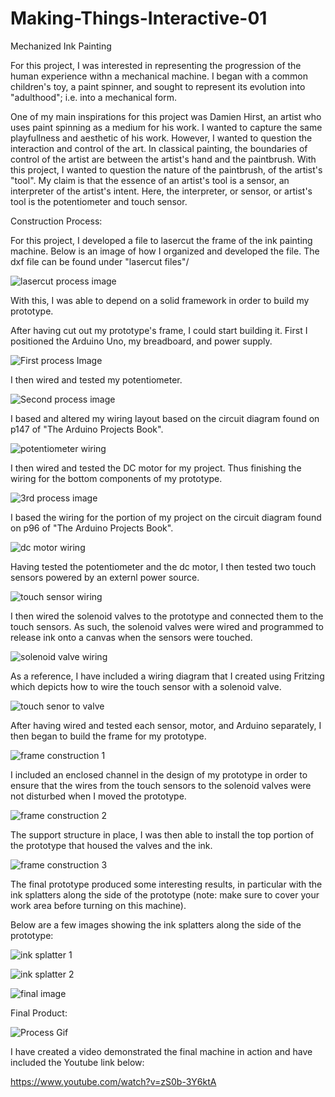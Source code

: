 # Making-Things-Interactive-01
Mechanized Ink Painting 

  For this project, I was interested in representing the progression of the human experience withn a mechanical machine. I began with a common children's toy, a paint spinner, and sought to represent its evolution into "adulthood"; i.e. into a mechanical form.

  One of my main inspirations for this project was Damien Hirst, an artist who uses paint spinning as a medium for his work. I wanted to capture the same playfullness and aesthetic of his work. However, I wanted to question the interaction and control of the art. In classical painting, the boundaries of control of the artist are between the artist's hand and the paintbrush. With this project, I wanted to question the nature of the paintbrush, of the artist's "tool". My claim is that the essence of an artist's tool is a sensor, an interpreter of the artist's intent. Here, the interpreter, or sensor, or artist's tool is the potentiometer and touch sensor. 

Construction Process: 

For this project, I developed a file to lasercut the frame of the ink painting machine. Below is an image of how I organized and developed the file. The dxf file can be found under "lasercut files"/ 

![lasercut process image](https://github.com/camibaumann/Making-Things-Interactive-01/blob/master/lasercut%20files/02_11_17%20cut%20file.jpg)

With this, I was able to depend on a solid framework in order to build my prototype. 

After having cut out my prototype's frame, I could start building it. First I positioned the Arduino Uno, my breadboard, and power supply. 

![First process Image](https://github.com/camibaumann/Making-Things-Interactive-01/blob/master/progress%20images/IMG_20170212_113112.jpg)

I then wired and tested my potentiometer. 

![Second process image](https://github.com/camibaumann/Making-Things-Interactive-01/blob/master/progress%20images/IMG_20170212_113833.jpg)

I based and altered my wiring layout based on the circuit diagram found on p147 of "The Arduino Projects Book". 

![potentiometer wiring](https://github.com/camibaumann/Making-Things-Interactive-01/blob/master/reference%20images/potentiometer%20circuit.jpg)

I then wired and tested the DC motor for my project. Thus finishing the wiring for the bottom components of my prototype. 

![3rd process image](https://github.com/camibaumann/Making-Things-Interactive-01/blob/master/progress%20images/IMG_20170212_115135.jpg)

I based the wiring for the portion of my project on the circuit diagram found on p96 of "The Arduino Projects Book". 

![dc motor wiring](https://github.com/camibaumann/Making-Things-Interactive-01/blob/master/reference%20images/dc%20motor%20circuit.jpg)

Having tested the potentiometer and the dc motor, I then tested two touch sensors powered by an externl power source. 

![touch sensor wiring](https://github.com/camibaumann/Making-Things-Interactive-01/blob/master/progress%20images/IMG_20170212_161159.jpg)

I then wired the solenoid valves to the prototype and connected them to the touch sensors. As such, the solenoid valves were wired and programmed to release ink onto a canvas when the sensors were touched. 

![solenoid valve wiring](https://github.com/camibaumann/Making-Things-Interactive-01/blob/master/progress%20images/IMG_20170212_175219.jpg)

As a reference, I have included a wiring diagram that I created using Fritzing which depicts how to wire the touch sensor with a solenoid valve. 

![touch senor to valve](https://github.com/camibaumann/Making-Things-Interactive-01/blob/master/circuit%20diagram/touch%20sensor%20to%20valve.JPG)

After having wired and tested each sensor, motor, and Arduino separately, I then began to build the frame for my prototype. 

![frame construction 1](https://github.com/camibaumann/Making-Things-Interactive-01/blob/master/progress%20images/IMG_20170212_205849.jpg)

I included an enclosed channel in the design of my prototype in order to ensure that the wires from the touch sensors to the solenoid valves were not disturbed when I moved the prototype. 

![frame construction 2](https://github.com/camibaumann/Making-Things-Interactive-01/blob/master/progress%20images/IMG_20170212_213911.jpg)

The support structure in place, I was then able to install the top portion of the prototype that housed the valves and the ink. 

![frame construction 3](https://github.com/camibaumann/Making-Things-Interactive-01/blob/master/progress%20images/IMG_20170212_232919.jpg)

The final prototype produced some interesting results, in particular with the ink splatters along the side of the prototype (note: make sure to cover your work area before turning on this machine). 

Below are a few images showing the ink splatters along the side of the prototype: 

![ink splatter 1](https://github.com/camibaumann/Making-Things-Interactive-01/blob/master/final%20images/IMG_20170215_150240824.jpg)

![ink splatter 2](https://github.com/camibaumann/Making-Things-Interactive-01/blob/master/final%20images/IMG_20170215_150220082.jpg)

![final image](https://github.com/camibaumann/Making-Things-Interactive-01/blob/master/final%20images/IMG_20170215_150200951.jpg)


Final Product: 

![Process Gif](https://github.com/camibaumann/Making-Things-Interactive-01/blob/master/gif/Process-Images-GIF.gif?raw=true)

I have created a video demonstrated the final machine in action and have included the Youtube link below: 

https://www.youtube.com/watch?v=zS0b-3Y6ktA

